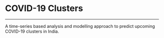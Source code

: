 # COVID-19 Clusters
---

A time-series based analysis and modelling approach to predict upcoming COVID-19 clusters in India.
